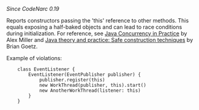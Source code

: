 
*Since CodeNarc 0.19*

Reports constructors passing the 'this' reference to other methods.
This equals exposing a half-baked objects and can lead to race conditions during initialization.
For reference, see [Java Concurrency in Practice](http://www.slideshare.net/alexmiller/java-concurrency-gotchas-3666977/38) by Alex Miller
and [Java theory and practice: Safe construction techniques](http://www.ibm.com/developerworks/java/library/j-jtp0618/index.html) by Brian Goetz.

Example of violations:

```
    class EventListener {
        EventListener(EventPublisher publisher) {
            publisher.register(this)
            new WorkThread(publisher, this).start()
            new AnotherWorkThread(listener: this)
        }
    }
```



